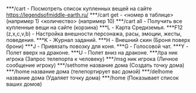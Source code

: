 ***/cart - Посмотреть список купленных вещей на сайте https://legendsofmiddle-earth.ru/
***/cart get - <номер в таблице> (например 1) <количество> (например 10) 
***/cart all - Получить все купленные вещи на сайте (корзина)
***L - Карта Средиземья.
***F12 (z,x,c,v,b) - Настройка внешности персонажа, расы, эмоции, жесты, поведения.
***K - Журнал заданий.
***H - Внешний скин (Броня поверх брони)
***J - Привязать повозку для коня.
***G - Голосовой чат.
***Y - Полет вверх на драконе.
***U - Полет вниз на драконе.
***/tpa ник игрока (Запрос телепорта к человеку)
***/msg ник игрока (Личное сообщение игроку)
***/sethome название дома (Создать точку дома)
***/home название дома (телепортирует вас домой)
***/delhome название дома (Удаляет точку дома) 
***/home (Показывает список ваших домов)
